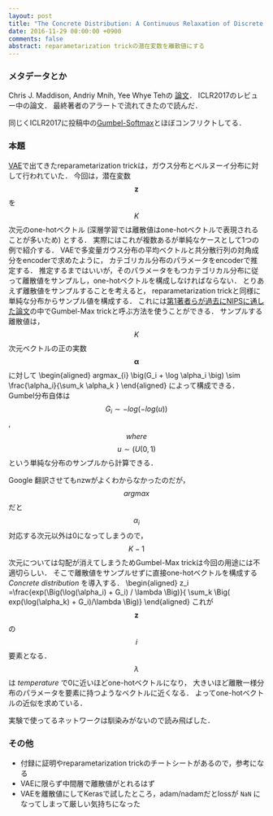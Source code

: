```yaml
---
layout: post
title: "The Concrete Distribution: A Continuous Relaxation of Discrete Random Variables"
date: 2016-11-29 00:00:00 +0900
comments: false
abstract: reparametarization trickの潜在変数を離散値にする
---
```


### メタデータとか


Chris J. Maddison, Andriy Mnih, Yee Whye Tehの
[論文](https://arxiv.org/abs/1611.00712)．
ICLR2017のレビュー中の論文．
最終著者のアラートで流れてきたので読んだ．

同じくICLR2017に投稿中の[Gumbel-Softmax](https://arxiv.org/abs/1611.01144)とほぼコンフリクトしてる．


### 本題

[VAE](https://arxiv.org/abs/1312.6114)で出てきたreparametarization trickは，ガウス分布とベルヌーイ分布に対して行われていた．
今回は，潜在変数 $$\mathbf{z}$$ を $$K$$ 次元のone-hotベクトル (深層学習では離散値はone-hotベクトルで表現されることが多いため) とする．
実際にはこれが複数あるが単純なケースとして1つの例で紹介する．
VAEで多変量ガウス分布の平均ベクトルと共分散行列の対角成分をencoderで求めたように，
カテゴリカル分布のパラメータをencoderで推定する．
推定するまではいいが，そのパラメータをもつカテゴリカル分布に従って離散値をサンプルし，one-hotベクトルを構成しなければならない．
とりあえず離散値をサンプルすることを考えると，
reparametarization trickと同様に単純な分布からサンプル値を構成する．
これには[第1著者らが過去にNIPSに通した論文](https://papers.nips.cc/paper/5449-a-sampling.pdf)の中でGumbel-Max trickと呼ぶ方法を使うことができる．
サンプルする離散値は， $$K$$ 次元ベクトルの正の実数
$$\boldsymbol{\alpha}$$
に対して
\begin{aligned}
argmax_{i} \big(G_i + \log \alpha_i  \big) \sim \frac{\alpha_i}{\sum_k \alpha_k }
\end{aligned}
によって構成できる．
Gumbel分布自体は
$$G_i \sim -log(-log(u))$$ , $$where$$ $$u \sim (U(0, 1)$$
という単純な分布のサンプルから計算できる．

Google 翻訳させてもnzwがよくわからなかったのだが，
$$argmax$$ だと $$\alpha_i$$ 対応する次元以外は0になってしまうので，
$$K-1$$ 次元については勾配が消えてしまうためGumbel-Max trickは今回の用途には不適切らしい．
そこで離散値をサンプルせずに直接one-hotベクトルを構成する _Concrete distribution_ を導入する．
\begin{aligned}
z_i =\frac{exp(\Big(\log(\alpha_i) + G_i) / \lambda \Big)}{ \sum_k \Big( exp(\log(\alpha_k) + G_i)/\lambda \Big)}
\end{aligned}
これが $$\mathbf{z}$$ の $$i$$ 要素となる．
$$\lambda$$ は _temperature_ で0に近いほどone-hotベクトルになり，
大きいほど離散一様分布のパラメータを要素に持つようなベクトルに近くなる．
よってone-hotベクトルの近似を求めている．

実験で使ってるネットワークは馴染みがないので読み飛ばした．


### その他

- 付録に証明やreparametarization trickのチートシートがあるので，参考になる
- VAEに限らず中間層で離散値がとれるはず
- VAEを離散値にしてKerasで試したところ，adam/nadamだとlossが `NaN` になってしまって厳しい気持ちになった
